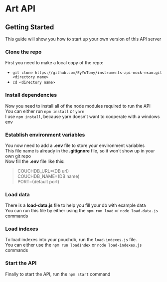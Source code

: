 # Art API

## Getting Started
  This guide will show you how to start up your own version of this API server

### Clone the repo
  First you need to make a local copy of the repo:
  - `git clone https://github.com/EyYoTony/instruments-api-mock-exam.git <directory name>`
  - `cd <directory name>`

### Install dependencies
  Now you need to install all of the node modules required to run the API <br />
  You can either run `npm install` or `yarn` <br />
  I use `npm install`, because yarn doesn't want to cooperate with a windows env

### Establish environment variables
  You now need to add a **.env** file to store your environment variables <br />
  This file name is already in the **.gitignore** file, so it won't show up in your own git repo <br />
  Now fill the **.env** file like this:
  > COUCHDB_URL=(DB url) </br>
  > COUCHDB_NAME=(DB name) </br>
  > PORT=(default port) </br>

### Load data
  There is a **load-data.js** file to help you fill your db with example data </br>
  You can run this file by either using the `npm run load` or `node load-data.js` commands

### Load indexes
  To load indexes into your pouchdb, run the `load-indexes.js` file. </br> You can either use the `npm run loadIndex` or `node load-indexes.js` commands

### Start the API
  Finally to start the API, run the `npm start` command
